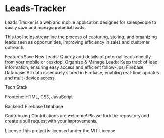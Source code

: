 # Leads-Tracker
Leads Tracker is a web and mobile application designed for salespeople to easily save and manage potential leads. 

This tool helps streamline the process of capturing, storing, and organizing leads seen as opportunities, improving efficiency in sales and customer outreach.

Features
Save New Leads: Quickly add details of potential leads directly from your mobile or desktop.
Organize & Manage Leads: Keep track of lead information, ensuring easy access and efficient follow-ups.
Firebase Database: All data is securely stored in Firebase, enabling real-time updates and multi-device access.

Tech Stack

Frontend: HTML, CSS, JavaScript

Backend: Firebase Database


Contributing
Contributions are welcome! Please fork the repository and create a pull request with your improvements.

License
This project is licensed under the MIT License.
